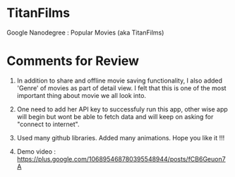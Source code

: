 # TitanFilms
Google Nanodegree : Popular Movies (aka TitanFilms)

# Comments for Review 
1) In addition to share and offline movie saving functionality, I also added 'Genre' of movies as part of detail view. I felt that this is one of the most important thing about movie we all look into.

2) One need to add her API key to successfuly run this app, other wise app will begin but wont be able to fetch data and will keep on asking for "connect to internet".

3) Used many github libraries. Added many animations. Hope you like it !!!

4) Demo video : https://plus.google.com/106895468780395548944/posts/fCB6Geuon7A
